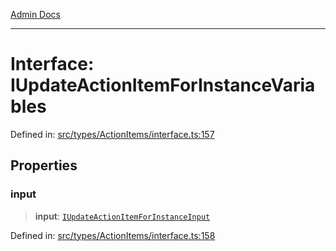 [Admin Docs](/)

***

# Interface: IUpdateActionItemForInstanceVariables

Defined in: [src/types/ActionItems/interface.ts:157](https://github.com/PalisadoesFoundation/talawa-admin/blob/main/src/types/ActionItems/interface.ts#L157)

## Properties

### input

> **input**: [`IUpdateActionItemForInstanceInput`](IUpdateActionItemForInstanceInput.md)

Defined in: [src/types/ActionItems/interface.ts:158](https://github.com/PalisadoesFoundation/talawa-admin/blob/main/src/types/ActionItems/interface.ts#L158)
